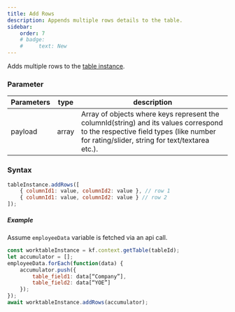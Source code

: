 ```yaml
---
title: Add Rows
description: Appends multiple rows details to the table.
sidebar:
    order: 7
    # badge:
    #     text: New
---
```


Adds multiple rows to the [table instance](/form/gettable/).

### Parameter

| Parameters | type  | description                                                                                                                                          |
| ---------- | ----- | ---------------------------------------------------------------------------------------------------------------------------------------------------- |
| payload    | array | Array of objects where keys represent the columnId(string) and its values correspond to the respective field types (like number for rating/slider, string for text/textarea etc.). |

### Syntax

```js
tableInstance.addRows([
	{ columnId1: value, columnId2: value }, // row 1
	{ columnId1: value, columnId2: value } // row 2
]);
```

##### Example

Assume `employeeData` variable is fetched via an api call.

```js
const worktableInstance = kf.context.getTable(tableId);
let accumulator = [];
employeeData.forEach(function(data) {
    accumulator.push({
        table_field1: data[“Company”],
        table_field2: data[“YOE”]
    });
});
await worktableInstance.addRows(accumulator);

```
